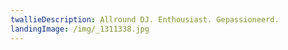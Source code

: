 ```yaml
---
twallieDescription: Allround DJ. Enthousiast. Gepassioneerd.
landingImage: /img/_1311338.jpg
---
```



